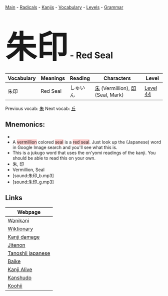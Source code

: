<style> bigfont {font-size: 100px}</style>
[Main](../README.md) -
[Radicals](../radicals.md) -
[Kanjis](../kanjis.md) -
[Vocabulary](../vocabulary.md) -
[Levels](../levels.md) -
[Grammar](../grammar.md)
# <bigfont> 朱印</bigfont> - Red Seal 

| Vocabulary | Meanings | Reading | Characters | Level |
| --- | --- | --- | --- | --- |
| 朱印 | Red Seal | しゅいん |  [朱](../kanjis/朱.md) (Vermillion), [印](../kanjis/印.md) (Seal, Mark) | [Level 44](../levels/wk_level44.md) |

Previous vocab: [朱](朱.md) Next vocab: [丘](丘.md) 

## Mnemonics:

* 
* A <span style="background-color:#ffcccb"> vermillion</span> colored <span style="background-color:#ffcccb"> seal</span> is a <span style="background-color:#ffcccb"> red seal</span>. Just look up the (Japanese) word in Google Image search and you'll see what this is.
* This is a jukugo word that uses the on'yomi readings of the kanji. You should be able to read this on your own.
* 朱, 印
* Vermillion, Seal
* [sound:朱印_b.mp3]
* [sound:朱印_g.mp3]


## Links 

| Webpage |
| --- |
| [Wanikani          ](https://www.wanikani.com/kanji/朱印) |
| [Wiktionary        ](https://en.wiktionary.org/wiki/朱印) |
| [Kanji damage      ](http://www.kanjidamage.com/kanji/search?utf8=✓&q=朱印) |
| [Jitenon           ](https://jitenon.com/kanji/朱印) |
| [Tanoshii japanese ](https://www.tanoshiijapanese.com/dictionary/kanji.cfm?k=朱印) |
| [Baike             ](https://baike.baidu.com/item/朱印) |
| [Kanji Alive       ](https://app.kanjialive.com/朱印) |
| [Kanshudo          ](https://www.kanshudo.com/searchmn?q=朱印) |
| [Koohii            ](https://kanji.koohii.com/study/kanji/朱印) |
